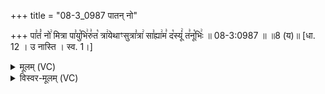 +++
title = "08-3_0987 पातन् नो"

+++
पा꣣तं꣡ नो꣢ मित्रा पा꣣यु꣡भि꣢रु꣣त꣡ त्रा꣢येथाꣳसुत्रा꣣त्रा꣢ सा꣣ह्या꣢म꣣ द꣡स्यूं꣢ त꣣नू꣡भिः꣢ ॥ 08-3:0987 ॥ ॥8 (य)॥ [धा. 12 । उ नास्ति । स्व. 1।]

<details><summary>मूलम् (VC)</summary>

पा꣣तं꣡ नो꣢ मित्रा पा꣣यु꣡भि꣢रु꣣त꣡ त्रा꣢येथाꣳ सुत्रा꣣त्रा꣢ । सा꣣ह्या꣢म꣣ द꣡स्यू꣢न् त꣣नू꣡भिः꣢ ॥९८७॥
</details>

<details><summary>विस्वर-मूलम् (VC)</summary>

पातं नो मित्रा पायुभिरुत त्रायेथाꣳ सुत्रात्रा । साह्याम दस्यून् तनूभिः ॥९८७॥
</details>